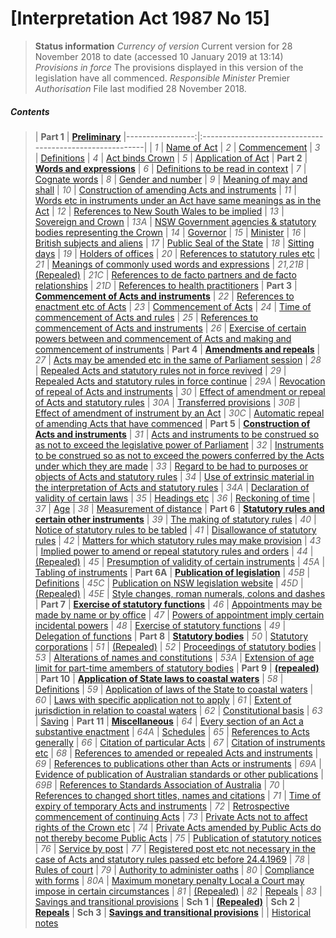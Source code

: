 # [Interpretation Act 1987 No 15]

> __Status information__
  _Currency of version_ Current version for 28 November 2018 to date (accessed 10 January 2019 at 13:14)
  _Provisions in force_ The provisions displayed in this version of the legislation have all commenced.
  _Responsible Minister_ Premier
  _Authorisation_ File last modified 28 November 2018.

##### Contents
>| __Part 1__      | __[Preliminary](/part1)__
|-----------------:|:---------------------------------------------------------|
| _1_              |   [Name of Act](/part1/sec1)
| _2_              |   [Commencement](/part1/sec2)
| _3_              |   [Definitions](/part1/sec3)
| _4_              |   [Act binds Crown](/part1/sec4)
| _5_              |   [Application of Act](/part1/sec5)
| __Part 2__       | __[Words and expressions](/part2)__
| _6_              |   [Definitions to be read in context](/part2/sec6)
| _7_              |   [Cognate words](/part2/sec7)
| _8_              |   [Gender and number](/part2/sec8)
| _9_              |   [Meaning of may and shall](/part2/sec9)
| _10_             |   [Construction of amending Acts and instruments](/part2/sec10)
| _11_             |   [Words etc in instruments under an Act have same meanings as in the Act](/part2/sec11)
| _12_             |   [References to New South Wales to be implied](/part2/sec12)
| _13_             |   [Sovereign and Crown](/part2/sec13)
| _13A_            |   [NSW Government agencies & statutory bodies representing the Crown](/part2/sec13a)
| _14_             |   [Governor](/part2/sec14)
| _15_             |   [Minister](/part2/sec15)
| _16_             |   [British subjects and aliens](/part2/sec16)
| _17_             |   [Public Seal of the State](/part2/sec17)
| _18_             |   [Sitting days](/part2/sec18)
| _19_             |   [Holders of offices](/part2/sec19)
| _20_             |   [References to statutory rules etc](/part2/sec20)
| _21_             |   [Meanings of commonly used words and expressions](/part2/sec21)
| _21,21B_         |   [(Repealed)](/part2/sec21a21b)
| _21C_            |   [References to de facto partners and de facto relationships](/part2/sec21c)
| _21D_            |   [References to health practitioners](/part2/sec21d)
| __Part 3__       | __[Commencement of Acts and instruments](/part3)__ 
| _22_             |   [References to enactment etc of Acts](/part3/sec22)
| _23_             |   [Commencement of Acts](/part3/sec23)
| _24_             |   [Time of commencement of Acts and rules](/part3/sec24statutwory)
| _25_             |   [References to commencement of Acts and instruments](/part3/sec25)
| _26_             |   [Exercise of certain powers between and commencement of Acts and making and commencement of instruments](/part3/sec26) 
| __Part 4__       | __[Amendments and repeals](/part4)__
| _27_             |   [Acts may be amended etc in the same of Parliament session](/part4/sec27)
| _28_             |   [Repealed Acts and statutory rules not in force revived](/part4/sec28)
| _29_             |   [Repealed Acts and statutory rules in force continue](/part4/sec29)
| _29A_            |   [Revocation of repeal of Acts and instruments](/part4/sec29a)
| _30_             |   [Effect of amendment or repeal of Acts and statutory rules](/part4/sec30)
| _30A_            |   [Transferred provisions](/part4/sec30a)
| _30B_            |   [Effect of amendment of instrument by an Act](/part4/sec30b)
| _30C_            |   [Automatic repeal of amending Acts that have commenced](/part4/sec30c)
| __Part 5__       | __[Construction of Acts and instruments](/part5)__ 
| _31_             |   [Acts and instruments to be construed so as not to exceed the legislative power of Parliament](/part5/sec31)
| _32_             |   [Instruments to be construed so as not to exceed the powers conferred by the Acts under which they are made](/part5/sec32)
| _33_             |   [Regard to be had to purposes or objects of Acts and statutory rules](/part5/sec33)
| _34_             |   [Use of extrinsic material in the interpretation of Acts and statutory rules](/part5/sec34)
| _34A_            |   [Declaration of validity of certain laws](/part5/sec34a)
| _35_             |   [Headings etc](/part5/sec35)
| _36_             |   [Reckoning of time](/part5/sec36)
| _37_             |   [Age](/part5/sec37)
| _38_             |   [Measurement of distance](/part5/sec38)
| __Part 6__       | __[Statutory rules and certain other instruments](/part6)__
| _39_             |   [The making of statutory rules](/part6/sec39)
| _40_             |   [Notice of statutory rules to be tabled](/part6/sec40)
| _41_             |   [Disallowance of statutory rules](/part6/sec41)
| _42_             |   [Matters for which statutory rules may make provision](/part6/sec42)
| _43_             |   [Implied power to amend or repeal statutory rules and orders](/part6/sec43)
| _44_             |   [(Repealed)](/part6/sec44)
| _45_             |   [Presumption of validity of certain instruments](/part6/sec45)
| _45A_            |   [Tabling of instruments](/part6/sec45a)
| __Part 6A__      | __[Publication of legislation](/part6a)__ 
| _45B_            |   [Definitions](/part6a/sec45b)
| _45C_            |   [Publication on NSW legislation website](/part6a/sec45c)
| _45D_            |   [(Repealed)](/part6a/sec45d)
| _45E_            |   [Style changes, roman numerals, colons and dashes](/part6a/sec45e)
| __Part 7__       | __[Exercise of statutory functions](/part7)__ 
| _46_             |   [Appointments may be made by name or by office](/part7/sec46)
| _47_             |   [Powers of appointment imply certain incidental powers](/part7/sec47)
| _48_             |   [Exercise of statutory functions](/part7/sec48)
| _49_             |   [Delegation of functions](/part7/sec49)
| __Part 8__       |      __[Statutory bodies](/part8)__
| _50_             |   [Statutory corporations](/part8/sec50)
| _51_             |   [(Repealed)](/part8/sec51)
| _52_             |   [Proceedings of statutory bodies](/part8/sec52)
| _53_             |   [Alterations of names and constitutions](/part8/sec53)
| _53A_            |   [Extension of age limit for part-time amembers of statutory bodies](/part8/sec53)
| __Part 9__       | __[(repealed)](/part9)__  
| __Part 10__      | __[Application of State laws to coastal waters](/part10)__ 
| _58_             |   [Definitions](/part10/sec58)
| _59_             |   [Application of laws of the State to coastal waters](/part10/sec59)
| _60_             |   [Laws with specific application not to apply](/part10/sec60)
| _61_             |   [Extent of jurisdiction in relation to coastal waters](/part10/sec61)
| _62_             |   [Constitutional basis](/part10/sec62)
| _63_             |   [Saving](/part10/sec63)
| __Part 11__      | __[Miscellaneous](/part11)__ 
| _64_             |   [Every section of an Act a substantive enactment](/part11/sec64)
| _64A_            |   [Schedules](/part11/sec64a)
| _65_             |   [References to Acts generally](/part11/sec65)
| _66_             |   [Citation of particular Acts](/part11/sec66)
| _67_             |   [Citation of instruments etc](/part11/sec67)
| _68_             |   [References to amended or repealed Acts and instruments](/part11/sec68)
| _69_             |   [References to publications other than Acts or instruments](/part11/sec69)
| _69A_            |   [Evidence of publication of Australian standards or other publications](/part11/sec69a)
| _69B_            |   [References to Standards Association of Australia](/part11/sec69b)
| _70_             |   [References to changed short titles, names and citations](/part11/sec70)
| _71_             |   [Time of expiry of temporary Acts and instruments](/part11/sec71)
| _72_             |   [Retrospective commencement of continuing Acts](/part11/sec72)
| _73_             |   [Private Acts not to affect rights of the Crown etc](/part11/sec73)
| _74_             |   [Private Acts amended by Public Acts do not thereby become Public Acts](/part11/sec74)
| _75_             |   [Publication of statutory notices](/part11/sec75)
| _76_             |   [Service by post](/part11/sec76)
| _77_             |   [Registered post etc not necessary in the case of Acts and statutory rules passed etc before 24.4.1969](/part11/sec77)
| _78_             |   [Rules of court](/part11/sec78)
| _79_             |   [Authority to administer oaths](/part11/sec79)
| _80_             |   [Compliance with forms](/part11/sec80)
| _80A_            |   [Maximum monetary penalty Local a  Court may impose in certain circumstances](/part11/sec80)
| _81_             |   [(Repealed)](/part11/sec81)
| _82_             |   [Repeals](/part11/sec82)
| _83_             |   [Savings and transitional provisions](/part11/sec83)
| __Sch 1__        | __[(Repealed)](/sch1)__ 
| __Sch 2__        | __[Repeals](/sch2)__
| __Sch 3__        | __[Savings and transitional provisions](/sch3)__ 
|                  | [Historical notes](/history) 

    